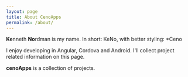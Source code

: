```yaml
---
layout: page
title: About CenoApps
permalink: /about/ 
---
```


**Ke**nneth **No**rdman is my name. In short: KeNo, with better styling: *Ceno

I enjoy developing in Angular, Cordova and Android. I'll collect project related information on this page.

**cenoApps** is a collection of projects. 


